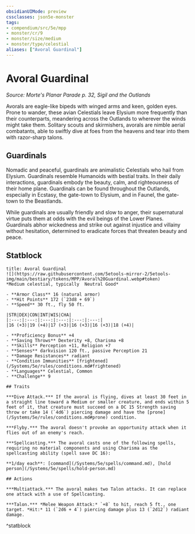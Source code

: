 ```yaml
---
obsidianUIMode: preview
cssclasses: json5e-monster
tags:
- compendium/src/5e/mpp
- monster/cr/9
- monster/size/medium
- monster/type/celestial
aliases: ["Avoral Guardinal"]
---
```

# Avoral Guardinal
*Source: Morte's Planar Parade p. 32, Sigil and the Outlands*  

Avorals are eagle-like bipeds with winged arms and keen, golden eyes. Prone to wander, these avian Celestials leave Elysium more frequently than their counterparts, meandering across the Outlands to wherever the winds might take them. Solitary scouts and skirmishers, avorals are nimble aerial combatants, able to swiftly dive at foes from the heavens and tear into them with razor-sharp talons.

## Guardinals

Nomadic and peaceful, guardinals are animalistic Celestials who hail from Elysium. Guardinals resemble Humanoids with bestial traits. In their daily interactions, guardinals embody the beauty, calm, and righteousness of their home plane. Guardinals can be found throughout the Outlands, especially in Ecstasy, the gate-town to Elysium, and in Faunel, the gate-town to the Beastlands.

While guardinals are usually friendly and slow to anger, their supernatural virtue puts them at odds with the evil beings of the Lower Planes. Guardinals abhor wickedness and strike out against injustice and villainy without hesitation, determined to eradicate forces that threaten beauty and peace.

## Statblock

```ad-statblock
title: Avoral Guardinal
![](https://raw.githubusercontent.com/5etools-mirror-2/5etools-img/main/bestiary/tokens/MPP/Avoral%20Guardinal.webp#token)
*Medium celestial, typically  Neutral Good*

- **Armor Class** 16 (natural armor)
- **Hit Points** 172 (`23d8 + 69`)
- **Speed** 30 ft., fly 50 ft.

|STR|DEX|CON|INT|WIS|CHA|
|:---:|:---:|:---:|:---:|:---:|:---:|
|16 (+3)|19 (+4)|17 (+3)|16 (+3)|16 (+3)|18 (+4)|

- **Proficiency Bonus** +4
- **Saving Throws** Dexterity +8, Charisma +8
- **Skills** Perception +11, Religion +7
- **Senses** darkvision 120 ft., passive Perception 21
- **Damage Resistances** radiant
- **Condition Immunities** [frightened](/Systems/5e/rules/conditions.md#frightened)
- **Languages** Celestial, Common
- **Challenge** 9

## Traits

***Dive Attack.*** If the avoral is flying, dives at least 30 feet in a straight line toward a Medium or smaller creature, and ends within 5 feet of it, that creature must succeed on a DC 15 Strength saving throw or take 14 (`4d6`) piercing damage and have the [prone](/Systems/5e/rules/conditions.md#prone) condition.

***Flyby.*** The avoral doesn't provoke an opportunity attack when it flies out of an enemy's reach.

***Spellcasting.*** The avoral casts one of the following spells, requiring no material components and using Charisma as the spellcasting ability (spell save DC 16):

**1/day each**: [command](/Systems/5e/spells/command.md), [hold person](/Systems/5e/spells/hold-person.md)

## Actions

***Multiattack.*** The avoral makes two Talon attacks. It can replace one attack with a use of Spellcasting.

***Talon.*** *Melee Weapon Attack:* `+8` to hit, reach 5 ft., one target. *Hit:* 11 (`2d6 + 4`) piercing damage plus 13 (`2d12`) radiant damage.
```
^statblock